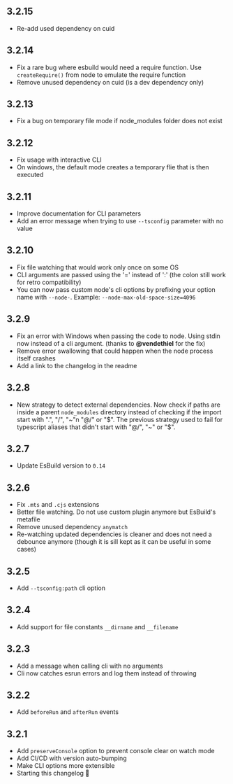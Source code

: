 ## 3.2.15
- Re-add used dependency on cuid

## 3.2.14
- Fix a rare bug where esbuild would need a require function. Use `createRequire()` from node to emulate the require function
- Remove unused dependency on cuid (is a dev dependency only)

## 3.2.13
- Fix a bug on temporary file mode if node_modules folder does not exist

## 3.2.12
- Fix usage with interactive CLI
- On windows, the default mode creates a temporary flie that is then executed

## 3.2.11
- Improve documentation for CLI parameters
- Add an error message when trying to use `--tsconfig` parameter with no value

## 3.2.10
- Fix file watching that would work only once on some OS
- CLI arguments are passed using the '=' instead of ':' (the colon still work for retro compatibility)
- You can now pass custom node's cli options by prefixing your option name with `--node-`. Example: `--node-max-old-space-size=4096`

## 3.2.9
- Fix an error with Windows when passing the code to node. Using stdin now instead of a cli argument. (thanks to **@vendethiel** for the fix)
- Remove error swallowing that could happen when the node process itself crashes
- Add a link to the changelog in the readme

## 3.2.8
- New strategy to detect external dependencies. Now check if paths are inside a parent `node_modules` directory instead of checking if the import start with ".", "/", "~"n "@/" or "$". The previous strategy used to fail for typescript aliases that didn't start with "@/", "~" or "$".

## 3.2.7
- Update EsBuild version to `0.14`

## 3.2.6
- Fix `.mts` and `.cjs` extensions
- Better file watching. Do not use custom plugin anymore but EsBuild's metafile
- Remove unused dependency `anymatch`
- Re-watching updated dependencies is cleaner and does not need a debounce anymore (though it is sill kept as it can be useful in some cases)

## 3.2.5
- Add `--tsconfig:path` cli option

## 3.2.4
- Add support for file constants `__dirname` and `__filename`

## 3.2.3
- Add a message when calling cli with no arguments
- Cli now catches esrun errors and log them instead of throwing

## 3.2.2
- Add `beforeRun` and `afterRun` events

## 3.2.1
- Add `preserveConsole` option to prevent console clear on watch mode
- Add CI/CD with version auto-bumping
- Make CLI options more extensible
- Starting this changelog 🎉
